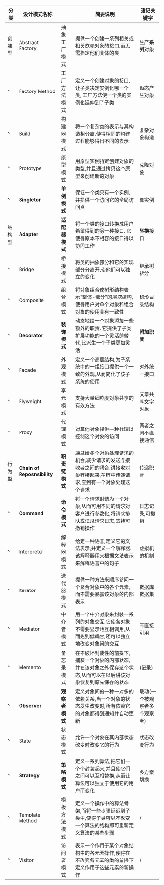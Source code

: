 
| 分类   | 设计模式名称                |                | 简要说明                                                                                                                   | 速记关键字                   |
| ------ | --------------------------- | -------------- | -------------------------------------------------------------------------------------------------------------------------- | ---------------------------- |
| 创建型 | Abstract Factory            | 抽象工厂模式   | 提供一个创建一系列相关或相关依赖对象的接口,而无需指定他们具体的类                                                          | 生产**系列**对象             |
| ^      | Factory Method              | 工厂方法模式   | 定义一个创建对象的接口, 让子类决定实例化哪一个类, 工厂方法使一个类的实例化延伸到了子类                                     | 动态产生对象                 |
| ^      | Build                       | 构建器模式     | 将一个复杂类的表示与其构造相分离,使得相同的构建过程能够得出不同的表示                                                      | 复杂对象构造                 |
| ^      | Prototype                   | 原型模式       | 用原型实例指定创建对象的类型,并且通过拷贝这个原型来创建新的对象                                                            | 克隆对象                     |
| ^      | **Singleton**               | **单例模式**   | 保证一个类只有一个实例,并提供一个访问它的全局访问点                                                                        | 单实例                       |
| 结构型 | **Adapter**                 | **适配器模式** | 将一个类的接口转换成用户希望得到的另一种接口. 它使得原本不相容的接口得以协同工作                                           | **转换**接口                 |
| ^      | Bridge                      | 桥接模式       | 将类的抽象部分和它的实现部分分离开,使他们可以独立的变化                                                                    | 继承树拆分                   |
| ^      | Composite                   | 组合模式       | 将对象组合成树形结构表示"整体-部分"的层次结构,使得用户对单个对象和组合对象的使用具有一致性                                 | 树形目录结构                 |
| ^      | **Decorator**               | **装饰模式**   | 动态地给一个对象添加一些额外的职责. 它提供了子类扩展功能的一个灵活的替代,比派生一个子类更加灵活                            | **附加职责**                 |
| ^      | Facade                      | 外观模式       | 定义一个高层结构,为子系统中的一组接口提供一个一致的外观,从而简化了该子系统的使用                                           | 对外统一接口                 |
| ^      | Flyweight                   | 享元模式       | 支持大量细粒度对象共享的有效方法                                                                                           | 文章共享文字对象             |
| ^      | Proxy                       | 代理模式       | 对其他对象提供一种代理以控制这个对象的访问                                                                                 | 两者之间不直接通信           |
| 行为型 | **Chain of Reposnsibility** | **职责链模式** | 通过给多个对象处理请求的机会,减少请求的发送与接收者之间的耦合.讲接收对象链接起来,在链中传递请求,直到有一个对象处理这个请求 | 传递职责                     |
| ^      | **Command**                 | **命令模式**   | 将一个请求封装为一个对象,从而可用不同的请求对客户进行参数化,将请求排队或记录请求日志,支持可撤销操作                        | 日志记录,可撤销              |
| ^      | Interpreter                 | 解释器模式     | 给定一种语言,定义它的文法表示,并定义一个解释器.该解释器用来根据文法表示来解释语言中的句子                                  | 虚拟机的机制                 |
| ^      | Iterator                    | 迭代器模式     | 提供一种方法来顺序访问一个聚合对象中的各个元素,而不需要暴露该对象的内部表示                                                | 数据库数据集                 |
| ^      | Mediator                    | 中介者模式     | 用一个中介对象来封装一系列的对象交互.它使各对象不需要显示地互相调用,从而达到低耦合,还可以独立地改变对象间的交互            | 不直接引用                   |
| ^      | Memento                     | 备忘录模式     | 在不破坏封装性的前提下,捕获一个对象的内部状态,并在该对象之外保存这个状态,从而可以在以后讲该对象恢复到原先保存的状态        | (记录)                       |
| ^      | **Observer**                | **观察者模式** | 定义对象间的一种一对多的依赖关系,当一个对象的状态发生改变时,所有依赖它的对象都得到通知并自动更新                           | 联动(一个被观察者多个观察者) |
| ^      | State                       | 状态模式       | 允许一个对象在其内部状态改变时改变它的行为                                                                                 | 状态改变行为                 |
| ^      | **Strategy**                | **策略模式**   | 定义一系列算法,把它们一个个封装起来,并且使它们之间可以互相替换,从而让算法可以独立于使用它的用户而变化                      | 多方案切换                   |
| ^      | Template Method             | 模板方法模式   | 定义一个操作中的算法骨架,而将一些步骤延迟到子类中,使得子类可以不改变一个算法的结构即可重新定义算法的某些步骤               | /                            |
| ^      | Visitor                     | 访问者模式     | 表示一个作用于某个对象结构中的各元素操作,使得在不改变各元素的类的前提下定义作用于这些元素的新操作                          | /                            |



